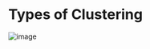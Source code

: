 # Types of Clustering
![image](https://github.com/user-attachments/assets/ca2fe799-b020-4694-bdb7-af1b6b93ac6a)
